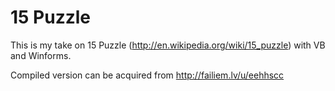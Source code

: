 15 Puzzle 
=========

This is my take on 15 Puzzle (http://en.wikipedia.org/wiki/15_puzzle) with VB and Winforms.


Compiled version can be acquired from http://failiem.lv/u/eehhscc


